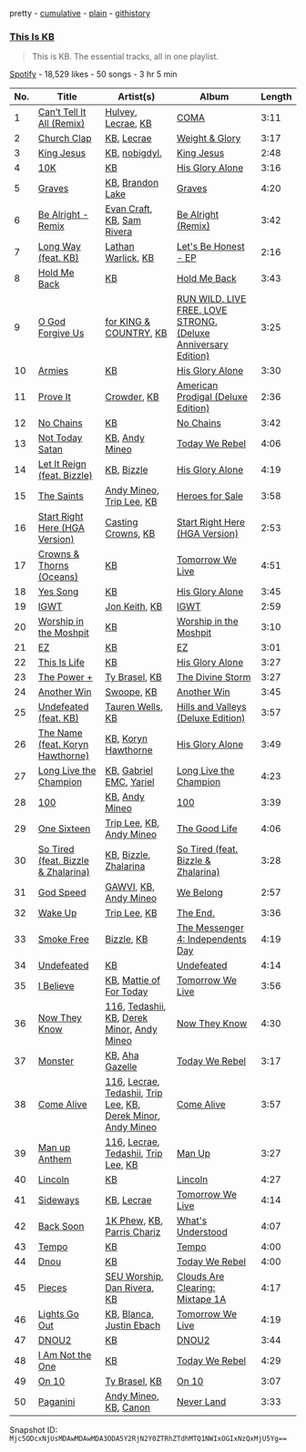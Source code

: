pretty - [cumulative](/playlists/cumulative/37i9dQZF1DZ06evO4djsfT.md) - [plain](/playlists/plain/37i9dQZF1DZ06evO4djsfT) - [githistory](https://github.githistory.xyz/mackorone/spotify-playlist-archive/blob/main/playlists/plain/37i9dQZF1DZ06evO4djsfT)

### [This Is KB](https://open.spotify.com/playlist/37i9dQZF1DZ06evO4djsfT)

> This is KB\. The essential tracks, all in one playlist.

[Spotify](https://open.spotify.com/user/spotify) - 18,529 likes - 50 songs - 3 hr 5 min

| No. | Title | Artist(s) | Album | Length |
|---|---|---|---|---|
| 1 | [Can’t Tell It All \(Remix\)](https://open.spotify.com/track/3HVeUY3tYnCg7yHe3JN0bS) | [Hulvey](https://open.spotify.com/artist/3zSrc5vUlUxyDdS0KrxFJO), [Lecrae](https://open.spotify.com/artist/1CFCsEqKrCyvAFKOATQHiW), [KB](https://open.spotify.com/artist/77IKXFvO7SpWrq8hflrUXc) | [COMA](https://open.spotify.com/album/1R9kIu20SZDjdKj3KpysYL) | 3:11 |
| 2 | [Church Clap](https://open.spotify.com/track/4iHrXZX4AKJOW58civjs1t) | [KB](https://open.spotify.com/artist/77IKXFvO7SpWrq8hflrUXc), [Lecrae](https://open.spotify.com/artist/1CFCsEqKrCyvAFKOATQHiW) | [Weight & Glory](https://open.spotify.com/album/4gR8HZVG97FFpWrzfvVM8v) | 3:17 |
| 3 | [King Jesus](https://open.spotify.com/track/2ZiFqYVqFov05oVA8QQjEP) | [KB](https://open.spotify.com/artist/77IKXFvO7SpWrq8hflrUXc), [nobigdyl.](https://open.spotify.com/artist/2d8NsBa8O4C6bgQatFP5V4) | [King Jesus](https://open.spotify.com/album/5YJm6pkNV8vFWjqDc9LNDD) | 2:48 |
| 4 | [10K](https://open.spotify.com/track/6RSQJWAsHqCAqhH9cgStE5) | [KB](https://open.spotify.com/artist/77IKXFvO7SpWrq8hflrUXc) | [His Glory Alone](https://open.spotify.com/album/6MnWWXrO1wvrzmGZ7iG1Sj) | 3:16 |
| 5 | [Graves](https://open.spotify.com/track/1CEYsFOS0hAoVxuqtRmaLz) | [KB](https://open.spotify.com/artist/77IKXFvO7SpWrq8hflrUXc), [Brandon Lake](https://open.spotify.com/artist/1bdnGJxkbIIys5Jhk1T74v) | [Graves](https://open.spotify.com/album/7IyWwzTZC4NAGp9Sg0UAKM) | 4:20 |
| 6 | [Be Alright \- Remix](https://open.spotify.com/track/1Uj2EIkCWdfe6XMOscRqBr) | [Evan Craft](https://open.spotify.com/artist/4vEpUOtKWtpotWkuv0Vlx4), [KB](https://open.spotify.com/artist/77IKXFvO7SpWrq8hflrUXc), [Sam Rivera](https://open.spotify.com/artist/4BuHGiGgKtUUHqthu6Ze5x) | [Be Alright \(Remix\)](https://open.spotify.com/album/5CZSvhDtNjRA7kU0FFHxY7) | 3:42 |
| 7 | [Long Way \(feat\. KB\)](https://open.spotify.com/track/4t1eK7Vxy2f4l29qJM6lrP) | [Lathan Warlick](https://open.spotify.com/artist/6Wg68vsyRjVt7TRJsWNWSP), [KB](https://open.spotify.com/artist/77IKXFvO7SpWrq8hflrUXc) | [Let's Be Honest \- EP](https://open.spotify.com/album/6Efeo3hqiEHsi6DXdeVK6Y) | 2:16 |
| 8 | [Hold Me Back](https://open.spotify.com/track/5C5FqRfbXF9oY4HSRYyqn3) | [KB](https://open.spotify.com/artist/77IKXFvO7SpWrq8hflrUXc) | [Hold Me Back](https://open.spotify.com/album/2jGC7NrvufO6RAbDn60NTU) | 3:43 |
| 9 | [O God Forgive Us](https://open.spotify.com/track/2dBpNhfNCT1XkBRAOdam5J) | [for KING & COUNTRY](https://open.spotify.com/artist/3sDbKMebVH2VYcRSl7u1VC), [KB](https://open.spotify.com/artist/77IKXFvO7SpWrq8hflrUXc) | [RUN WILD\. LIVE FREE\. LOVE STRONG\. \(Deluxe Anniversary Edition\)](https://open.spotify.com/album/3JgsuH1i4ddVP4Ke5zf87I) | 3:25 |
| 10 | [Armies](https://open.spotify.com/track/0xn6LxYghEct04MQTcrtrJ) | [KB](https://open.spotify.com/artist/77IKXFvO7SpWrq8hflrUXc) | [His Glory Alone](https://open.spotify.com/album/6MnWWXrO1wvrzmGZ7iG1Sj) | 3:30 |
| 11 | [Prove It](https://open.spotify.com/track/1tGKjMflcFTEY2IOzKhwLe) | [Crowder](https://open.spotify.com/artist/39xmI59WrIMyyJjSDq6WCu), [KB](https://open.spotify.com/artist/77IKXFvO7SpWrq8hflrUXc) | [American Prodigal \(Deluxe Edition\)](https://open.spotify.com/album/5UnaAIuMRqSBeBWY3XM0FQ) | 2:36 |
| 12 | [No Chains](https://open.spotify.com/track/2B8OrKU8suMxTx2PcuuSIG) | [KB](https://open.spotify.com/artist/77IKXFvO7SpWrq8hflrUXc) | [No Chains](https://open.spotify.com/album/0IyI0N52hnLYyBRoeB0EAr) | 3:42 |
| 13 | [Not Today Satan](https://open.spotify.com/track/1oKdabnq8pKhjM79yUNN93) | [KB](https://open.spotify.com/artist/77IKXFvO7SpWrq8hflrUXc), [Andy Mineo](https://open.spotify.com/artist/1TMrnxBwZfmfRxsGzkNIHw) | [Today We Rebel](https://open.spotify.com/album/4F78fdhOqb861NcldgbPTH) | 4:06 |
| 14 | [Let It Reign \(feat\. Bizzle\)](https://open.spotify.com/track/51ibczFjbaSrxynt6yKKah) | [KB](https://open.spotify.com/artist/77IKXFvO7SpWrq8hflrUXc), [Bizzle](https://open.spotify.com/artist/0P8V2XSw1mIo8739T1qjzr) | [His Glory Alone](https://open.spotify.com/album/6MnWWXrO1wvrzmGZ7iG1Sj) | 4:19 |
| 15 | [The Saints](https://open.spotify.com/track/6OJgPdiryjvefJC3fsDAuA) | [Andy Mineo](https://open.spotify.com/artist/1TMrnxBwZfmfRxsGzkNIHw), [Trip Lee](https://open.spotify.com/artist/12H1Dmi64fAmmARrsyVFzy), [KB](https://open.spotify.com/artist/77IKXFvO7SpWrq8hflrUXc) | [Heroes for Sale](https://open.spotify.com/album/4Ok6ziWADtgdRcy4nixjtL) | 3:58 |
| 16 | [Start Right Here \(HGA Version\)](https://open.spotify.com/track/6iLtLgh5wyYIN4OVgxiSAV) | [Casting Crowns](https://open.spotify.com/artist/6eJqAWJdd8JhAN1pQGie4r), [KB](https://open.spotify.com/artist/77IKXFvO7SpWrq8hflrUXc) | [Start Right Here \(HGA Version\)](https://open.spotify.com/album/0k32rDwHYgyV5Zk6GvaVHQ) | 2:53 |
| 17 | [Crowns & Thorns \(Oceans\)](https://open.spotify.com/track/4odWmR05uVl3Adkas6Ap9e) | [KB](https://open.spotify.com/artist/77IKXFvO7SpWrq8hflrUXc) | [Tomorrow We Live](https://open.spotify.com/album/5ZjHNjAwBW3atSfIfkCQpR) | 4:51 |
| 18 | [Yes Song](https://open.spotify.com/track/5AeWSEIYAoK3o4BydeX0Ec) | [KB](https://open.spotify.com/artist/77IKXFvO7SpWrq8hflrUXc) | [His Glory Alone](https://open.spotify.com/album/6MnWWXrO1wvrzmGZ7iG1Sj) | 3:45 |
| 19 | [IGWT](https://open.spotify.com/track/13eWduFiVbu83T2Sm5hAIf) | [Jon Keith](https://open.spotify.com/artist/0PUc1lwaZpPJaMr0v4Gdvo), [KB](https://open.spotify.com/artist/77IKXFvO7SpWrq8hflrUXc) | [IGWT](https://open.spotify.com/album/79MvjuFzYGvLVXzURjgNsT) | 2:59 |
| 20 | [Worship in the Moshpit](https://open.spotify.com/track/6MHQObYccj0fpYH3NnxewV) | [KB](https://open.spotify.com/artist/77IKXFvO7SpWrq8hflrUXc) | [Worship in the Moshpit](https://open.spotify.com/album/3ccBgpEeVPly4YAOLBDuPX) | 3:10 |
| 21 | [EZ](https://open.spotify.com/track/05BVRn8zyr2xhLz2V4IdZV) | [KB](https://open.spotify.com/artist/77IKXFvO7SpWrq8hflrUXc) | [EZ](https://open.spotify.com/album/1sus1FubvrFW0FOg1F2YCZ) | 3:01 |
| 22 | [This Is Life](https://open.spotify.com/track/3X5yUONtNNQgSx7vXhSci0) | [KB](https://open.spotify.com/artist/77IKXFvO7SpWrq8hflrUXc) | [His Glory Alone](https://open.spotify.com/album/6MnWWXrO1wvrzmGZ7iG1Sj) | 3:27 |
| 23 | [The Power +](https://open.spotify.com/track/2cF2KO5fdHfoUBo4DAxO7L) | [Ty Brasel](https://open.spotify.com/artist/419NjKezGEJOVPtiymCp2p), [KB](https://open.spotify.com/artist/77IKXFvO7SpWrq8hflrUXc) | [The Divine Storm](https://open.spotify.com/album/5FviCI60k4C6DI0bxFqfDe) | 3:27 |
| 24 | [Another Win](https://open.spotify.com/track/7sLlmRNA9DoY4Ijrl6jbzY) | [Swoope](https://open.spotify.com/artist/78ZdtwvDD5zTElro6EGkcU), [KB](https://open.spotify.com/artist/77IKXFvO7SpWrq8hflrUXc) | [Another Win](https://open.spotify.com/album/7veYjJEJdSVMaxU9NBIObU) | 3:45 |
| 25 | [Undefeated \(feat\. KB\)](https://open.spotify.com/track/3MU0cqyxgy3jc3Z4mu766m) | [Tauren Wells](https://open.spotify.com/artist/3SKza3YPBri1k43LB1Tqy4), [KB](https://open.spotify.com/artist/77IKXFvO7SpWrq8hflrUXc) | [Hills and Valleys \(Deluxe Edition\)](https://open.spotify.com/album/30BOQ9C4YXbORhmIpvMrVw) | 3:57 |
| 26 | [The Name \(feat\. Koryn Hawthorne\)](https://open.spotify.com/track/1OLkuTadZZSdfzgUeemRsU) | [KB](https://open.spotify.com/artist/77IKXFvO7SpWrq8hflrUXc), [Koryn Hawthorne](https://open.spotify.com/artist/03qM4LmPCrR7CuHTE0WAIW) | [His Glory Alone](https://open.spotify.com/album/6MnWWXrO1wvrzmGZ7iG1Sj) | 3:49 |
| 27 | [Long Live the Champion](https://open.spotify.com/track/6fUxgWa744fqILNOVFrysp) | [KB](https://open.spotify.com/artist/77IKXFvO7SpWrq8hflrUXc), [Gabriel EMC](https://open.spotify.com/artist/0rOLLmeuTbBAx7YKcVEECH), [Yariel](https://open.spotify.com/artist/2eu1Av4h29jABu0xlHSt2T) | [Long Live the Champion](https://open.spotify.com/album/0AN00aCqSqB60vYCBInkDW) | 4:23 |
| 28 | [100](https://open.spotify.com/track/30lW7sca9vsJThBCifkwGo) | [KB](https://open.spotify.com/artist/77IKXFvO7SpWrq8hflrUXc), [Andy Mineo](https://open.spotify.com/artist/1TMrnxBwZfmfRxsGzkNIHw) | [100](https://open.spotify.com/album/7BQy4Rm4CRWGyBKei9CJFv) | 3:39 |
| 29 | [One Sixteen](https://open.spotify.com/track/0PxHrnV45CQascq6nWBnLT) | [Trip Lee](https://open.spotify.com/artist/12H1Dmi64fAmmARrsyVFzy), [KB](https://open.spotify.com/artist/77IKXFvO7SpWrq8hflrUXc), [Andy Mineo](https://open.spotify.com/artist/1TMrnxBwZfmfRxsGzkNIHw) | [The Good Life](https://open.spotify.com/album/4isPEpuar7DBekswZNoawh) | 4:06 |
| 30 | [So Tired \(feat\. Bizzle & Zhalarina\)](https://open.spotify.com/track/2TYtWTZO97F1Uyuwov8wSk) | [KB](https://open.spotify.com/artist/77IKXFvO7SpWrq8hflrUXc), [Bizzle](https://open.spotify.com/artist/0P8V2XSw1mIo8739T1qjzr), [Zhalarina](https://open.spotify.com/artist/4YGH9xeBuphWZaiiWmG8sC) | [So Tired \(feat\. Bizzle & Zhalarina\)](https://open.spotify.com/album/4pLXkCFVxFL1yNy85N3vSb) | 3:28 |
| 31 | [God Speed](https://open.spotify.com/track/4LAXqhv4DfNMICQKEWw8dC) | [GAWVI](https://open.spotify.com/artist/0oPd8f0W82Tgrazx2PYNab), [KB](https://open.spotify.com/artist/77IKXFvO7SpWrq8hflrUXc), [Andy Mineo](https://open.spotify.com/artist/1TMrnxBwZfmfRxsGzkNIHw) | [We Belong](https://open.spotify.com/album/2m6yXR1LYIwvoKH4fpdKKS) | 2:57 |
| 32 | [Wake Up](https://open.spotify.com/track/5XBGxROlpdJYueRfu9C4hO) | [Trip Lee](https://open.spotify.com/artist/12H1Dmi64fAmmARrsyVFzy), [KB](https://open.spotify.com/artist/77IKXFvO7SpWrq8hflrUXc) | [The End.](https://open.spotify.com/album/04pUvZNdQT3sT8jJ7Iulwr) | 3:36 |
| 33 | [Smoke Free](https://open.spotify.com/track/4N0kn2312eWP0ufX6O6lkZ) | [Bizzle](https://open.spotify.com/artist/0P8V2XSw1mIo8739T1qjzr), [KB](https://open.spotify.com/artist/77IKXFvO7SpWrq8hflrUXc) | [The Messenger 4: Independents Day](https://open.spotify.com/album/0mi8gsJuVUlshWtP5yaq3U) | 4:19 |
| 34 | [Undefeated](https://open.spotify.com/track/23aDfyOz4nmNTt3iyjl6Yc) | [KB](https://open.spotify.com/artist/77IKXFvO7SpWrq8hflrUXc) | [Undefeated](https://open.spotify.com/album/5uVvaONs9KIUec16x6w8ex) | 4:14 |
| 35 | [I Believe](https://open.spotify.com/track/67Up1s05wqRlG7sy0PWMlO) | [KB](https://open.spotify.com/artist/77IKXFvO7SpWrq8hflrUXc), [Mattie of For Today](https://open.spotify.com/artist/7BjHKoCoguN4piT5nr7F5z) | [Tomorrow We Live](https://open.spotify.com/album/5ZjHNjAwBW3atSfIfkCQpR) | 3:56 |
| 36 | [Now They Know](https://open.spotify.com/track/1wfY6AQT8zIY9CVyd8Iy79) | [116](https://open.spotify.com/artist/7tTsvTUJ7lXBezazP5jU72), [Tedashii](https://open.spotify.com/artist/4c6lhwoOrmgNWvl0GxHlW1), [KB](https://open.spotify.com/artist/77IKXFvO7SpWrq8hflrUXc), [Derek Minor](https://open.spotify.com/artist/3fn8lZLy7Q61AXCWWPYC4B), [Andy Mineo](https://open.spotify.com/artist/1TMrnxBwZfmfRxsGzkNIHw) | [Now They Know](https://open.spotify.com/album/6lpJPDD0Z1nY8HtvPBjG2c) | 4:30 |
| 37 | [Monster](https://open.spotify.com/track/6Rbk8g1VWn2aXZXyNqP7Xb) | [KB](https://open.spotify.com/artist/77IKXFvO7SpWrq8hflrUXc), [Aha Gazelle](https://open.spotify.com/artist/7suLW93RkuQKWb4WTI5F14) | [Today We Rebel](https://open.spotify.com/album/4F78fdhOqb861NcldgbPTH) | 3:17 |
| 38 | [Come Alive](https://open.spotify.com/track/7cSgDrUh6ZAv25JgOPlyOB) | [116](https://open.spotify.com/artist/7tTsvTUJ7lXBezazP5jU72), [Lecrae](https://open.spotify.com/artist/1CFCsEqKrCyvAFKOATQHiW), [Tedashii](https://open.spotify.com/artist/4c6lhwoOrmgNWvl0GxHlW1), [Trip Lee](https://open.spotify.com/artist/12H1Dmi64fAmmARrsyVFzy), [KB](https://open.spotify.com/artist/77IKXFvO7SpWrq8hflrUXc), [Derek Minor](https://open.spotify.com/artist/3fn8lZLy7Q61AXCWWPYC4B), [Andy Mineo](https://open.spotify.com/artist/1TMrnxBwZfmfRxsGzkNIHw) | [Come Alive](https://open.spotify.com/album/4nrf0EltbsBbUX5fSJjF2W) | 3:57 |
| 39 | [Man up Anthem](https://open.spotify.com/track/4HSyxvkoA2MKKVh13ruWLI) | [116](https://open.spotify.com/artist/7tTsvTUJ7lXBezazP5jU72), [Lecrae](https://open.spotify.com/artist/1CFCsEqKrCyvAFKOATQHiW), [Tedashii](https://open.spotify.com/artist/4c6lhwoOrmgNWvl0GxHlW1), [Trip Lee](https://open.spotify.com/artist/12H1Dmi64fAmmARrsyVFzy), [KB](https://open.spotify.com/artist/77IKXFvO7SpWrq8hflrUXc) | [Man Up](https://open.spotify.com/album/6fSKi6TfeqQazb9QlpfRUy) | 3:27 |
| 40 | [Lincoln](https://open.spotify.com/track/7KsSc1CI3GAbcsqv2t0G6K) | [KB](https://open.spotify.com/artist/77IKXFvO7SpWrq8hflrUXc) | [Lincoln](https://open.spotify.com/album/1BgrsZr2sx0dEiK18sZGd9) | 4:27 |
| 41 | [Sideways](https://open.spotify.com/track/7qzqx1R7HHWKcwioMAqX2M) | [KB](https://open.spotify.com/artist/77IKXFvO7SpWrq8hflrUXc), [Lecrae](https://open.spotify.com/artist/1CFCsEqKrCyvAFKOATQHiW) | [Tomorrow We Live](https://open.spotify.com/album/5ZjHNjAwBW3atSfIfkCQpR) | 4:14 |
| 42 | [Back Soon](https://open.spotify.com/track/4H20Cd4jvIZsdOKnFuCGAM) | [1K Phew](https://open.spotify.com/artist/6CQGrt3AJ2gx5oMSR0mwbl), [KB](https://open.spotify.com/artist/77IKXFvO7SpWrq8hflrUXc), [Parris Chariz](https://open.spotify.com/artist/2Vt6gyhUH7Vj2cybfQWOqM) | [What's Understood](https://open.spotify.com/album/5yjpMVAQ1f4DurUP67RcKR) | 4:07 |
| 43 | [Tempo](https://open.spotify.com/track/2qFykEZQhO43nt6Kbg0IFk) | [KB](https://open.spotify.com/artist/77IKXFvO7SpWrq8hflrUXc) | [Tempo](https://open.spotify.com/album/7CHHpR5lbHnnNdY2blhDhi) | 4:00 |
| 44 | [Dnou](https://open.spotify.com/track/2fBhHFsXlV23ENM4nEBsVT) | [KB](https://open.spotify.com/artist/77IKXFvO7SpWrq8hflrUXc) | [Today We Rebel](https://open.spotify.com/album/4F78fdhOqb861NcldgbPTH) | 4:00 |
| 45 | [Pieces](https://open.spotify.com/track/2S9t3jIPnEs7zlTzZHPbEQ) | [SEU Worship](https://open.spotify.com/artist/7M7UXUwtz3Wb25PVS8dwHs), [Dan Rivera](https://open.spotify.com/artist/0AMYyPxXhg0YdrIrLaWD31), [KB](https://open.spotify.com/artist/77IKXFvO7SpWrq8hflrUXc) | [Clouds Are Clearing: Mixtape 1A](https://open.spotify.com/album/3saIlADNT5151AhQnPxEIQ) | 4:17 |
| 46 | [Lights Go Out](https://open.spotify.com/track/5TYKPiZtHh02L0Xx8Prkiv) | [KB](https://open.spotify.com/artist/77IKXFvO7SpWrq8hflrUXc), [Blanca](https://open.spotify.com/artist/0GMSpOzEVXA4kboHiyvddO), [Justin Ebach](https://open.spotify.com/artist/7lAEeQHAtYITsUktcK80m9) | [Tomorrow We Live](https://open.spotify.com/album/5ZjHNjAwBW3atSfIfkCQpR) | 4:19 |
| 47 | [DNOU2](https://open.spotify.com/track/5E1Np2je3NS2ucYjgoZwrM) | [KB](https://open.spotify.com/artist/77IKXFvO7SpWrq8hflrUXc) | [DNOU2](https://open.spotify.com/album/3cCoAz0jHGTo5SQXBi2w69) | 3:44 |
| 48 | [I Am Not the One](https://open.spotify.com/track/5PRBy8y79B3xM2Kx3tJbmb) | [KB](https://open.spotify.com/artist/77IKXFvO7SpWrq8hflrUXc) | [Today We Rebel](https://open.spotify.com/album/4F78fdhOqb861NcldgbPTH) | 4:29 |
| 49 | [On 10](https://open.spotify.com/track/2KR3XkJdsVJrF1ISG1QbLy) | [Ty Brasel](https://open.spotify.com/artist/419NjKezGEJOVPtiymCp2p), [KB](https://open.spotify.com/artist/77IKXFvO7SpWrq8hflrUXc) | [On 10](https://open.spotify.com/album/1o2f9ssb08V2XSRichmBT1) | 3:07 |
| 50 | [Paganini](https://open.spotify.com/track/66UXoQx5oMbil1UWDXDIW0) | [Andy Mineo](https://open.spotify.com/artist/1TMrnxBwZfmfRxsGzkNIHw), [KB](https://open.spotify.com/artist/77IKXFvO7SpWrq8hflrUXc), [Canon](https://open.spotify.com/artist/1dIjbaW9JTTQQ7ufrQnGsq) | [Never Land](https://open.spotify.com/album/5HMbGgihB0YZlcLzqAKqa5) | 3:33 |

Snapshot ID: `Mjc5ODcxNjUsMDAwMDAwMDA3ODA5Y2RjN2Y0ZTRhZTdhMTQ1NWIxOGIxNzQxMjU5Yg==`
